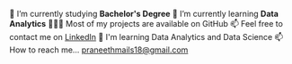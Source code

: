 🔭 I’m currently studying **Bachelor's Degree**
🧠 I’m currently learning **Data Analytics**
👨🏻‍💻 Most of my projects are available on GitHub
📫 Feel free to contact me on [LinkedIn](https://www.linkedin.com/in/praneeth-kumar-0ba5a61b7/?lipi=urn%3Ali%3Apage%3Ad_flagship3_feed%3BJZxODYnnSreJL9lRC7WxXQ%3D%3D)
🧠 I'm learning Data Analytics and Data Science
📫 How to reach me... praneethmails18@gmail.com

<!---
P18Kpy/P18Kpy is a ✨ special ✨ repository because its `README.md` (this file) appears on your GitHub profile.
You can click the Preview link to take a look at your changes.
--->
